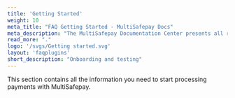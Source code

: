 ```yaml
---
title: 'Getting Started'
weight: 10
meta_title: "FAQ Getting Started - MultiSafepay Docs"
meta_description: "The MultiSafepay Documentation Center presents all relevant information about our Plugins and API. You can also find support pages for payment methods, tools and general questions as well as the contact details of our Support and Integration Teams."
read_more: "."
logo: '/svgs/Getting started.svg'
layout: 'faqplugins'
short_description: "Onboarding and testing"
---
```

This section contains all the information you need to start processing payments with MultiSafepay.
